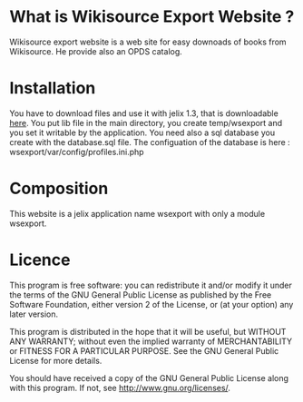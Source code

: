 What is Wikisource Export Website ?
==========================

Wikisource export website is a web site for easy downoads of books from Wikisource.
He provide also an OPDS catalog.

Installation
============
You have to download files and use it with jelix 1.3, that is downloadable <a href="http://jelix.org/articles/fr/telechargement/stable/1.3">here</a>. You put lib file in the main directory, you create temp/wsexport and you set it writable by the application. You need also a sql database you create with the database.sql file. The configuation of the database is here : wsexport/var/config/profiles.ini.php

Composition
===========

This website is a jelix application name wsexport with only a module wsexport.

Licence
=======

This program is free software: you can redistribute it and/or modify it under the terms of the GNU General Public License as published by the Free Software Foundation, either version 2 of the License, or (at your option) any later version.

This program is distributed in the hope that it will be useful, but WITHOUT ANY WARRANTY; without even the implied warranty of MERCHANTABILITY or FITNESS FOR A PARTICULAR PURPOSE.  See the GNU General Public License for more details.

You should have received a copy of the GNU General Public License along with this program. If not, see <http://www.gnu.org/licenses/>.
